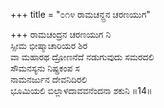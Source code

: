 +++
title = "೦೧೪ ರಾಮಚನ್ದ್ರನ ಚರಣಯುಗ"

+++
ರಾಮಚಂದ್ರನ ಚರಣಯುಗ ನಿ  
ಸ್ಸೀಮ ಭೀಷ್ಮಾಚಾರಿಯರ ಶಿರ  
ವಾ ಮಹಾರಥ ದ್ರೋಣನೆದೆ ನಡುಗುವುದು ಸಮರದಲಿ  
ಸೌಮನಸ್ಯನು ನಿಷ್ಪ್ರಕಂಪ ಸ  
ನಾಮನರ್ಜುನ ದೇವನಿದಿರಲಿ  
ಭೂಮಿಯಲಿ ಬಿಲ್ಲಾಳದಾವವನೆಂದನಾ ಶಕುನಿ    ॥14॥